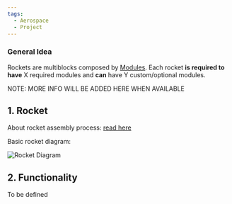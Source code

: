 ```yaml
---
tags:
  - Aerospace
  - Project
---
```

### General Idea

Rockets are multiblocks composed by [Modules](Rocket%20Modules.md). Each rocket **is required to have** X required modules and **can** have Y custom/optional modules.

NOTE: MORE INFO WILL BE ADDED HERE WHEN AVAILABLE

## 1. Rocket 

About rocket assembly process: [read here](Launchpad.md)

Basic rocket diagram:

![Rocket Diagram](rocket_diagram.png)

## 2. Functionality

To be defined